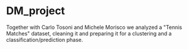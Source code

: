 # DM_project
Together with Carlo Tosoni and Michele Morisco we analyzed a "Tennis Matches" dataset, cleaning it and preparing it for a clustering and a classification/prediction phase.
